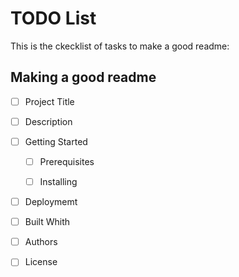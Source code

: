# TODO List

This is the ckecklist of tasks to make a good readme:



## Making a good readme

- [ ] Project Title

 - [ ] Description

 - [ ] Getting Started

   - [ ] Prerequisites

   - [ ] Installing

 - [ ] Deploymemt

 - [ ] Built Whith

 - [ ] Authors

 - [ ] License

